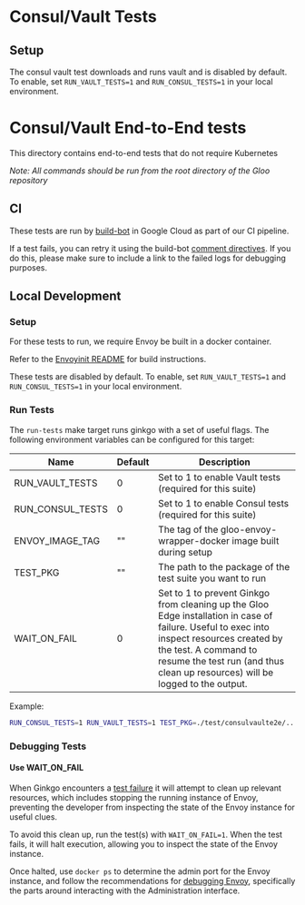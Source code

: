 # Consul/Vault Tests

## Setup
The consul vault test downloads and runs vault and is disabled by default. To enable, set `RUN_VAULT_TESTS=1` and `RUN_CONSUL_TESTS=1` in your local environment.


# Consul/Vault End-to-End tests
This directory contains end-to-end tests that do not require Kubernetes

*Note: All commands should be run from the root directory of the Gloo repository*

## CI
These tests are run by [build-bot](https://github.com/solo-io/build-bot) in Google Cloud as part of our CI pipeline.

If a test fails, you can retry it using the build-bot [comment directives](https://github.com/solo-io/build-bot#issue-comment-directives). If you do this, please make sure to include a link to the failed logs for debugging purposes.

## Local Development

### Setup
For these tests to run, we require Envoy be built in a docker container.

Refer to the [Envoyinit README](https://github.com/solo-io/gloo/blob/master/projects/envoyinit) for build instructions.

These tests are disabled by default. To enable, set `RUN_VAULT_TESTS=1` and `RUN_CONSUL_TESTS=1` in your local environment.

### Run Tests
The `run-tests` make target runs ginkgo with a set of useful flags. The following environment variables can be configured for this target:

| Name            | Default | Description |
| ---             |   ---   |    ---      |
| RUN_VAULT_TESTS | 0       | Set to 1 to enable Vault tests (required for this suite) |
| RUN_CONSUL_TESTS | 0       | Set to 1 to enable Consul tests (required for this suite) |
| ENVOY_IMAGE_TAG | ""      | The tag of the gloo-envoy-wrapper-docker image built during setup |
| TEST_PKG        | ""      | The path to the package of the test suite you want to run  |
| WAIT_ON_FAIL    | 0       | Set to 1 to prevent Ginkgo from cleaning up the Gloo Edge installation in case of failure. Useful to exec into inspect resources created by the test. A command to resume the test run (and thus clean up resources) will be logged to the output.

Example:
```bash
RUN_CONSUL_TESTS=1 RUN_VAULT_TESTS=1 TEST_PKG=./test/consulvaulte2e/... ENVOY_IMAGE_TAG=solo-test-image WAIT_ON_FAIL=1 make run-tests
```


### Debugging Tests

#### Use WAIT_ON_FAIL
When Ginkgo encounters a [test failure](https://onsi.github.io/ginkgo/#mental-model-how-ginkgo-handles-failure) it will attempt to clean up relevant resources, which includes stopping the running instance of Envoy, preventing the developer from inspecting the state of the Envoy instance for useful clues.

To avoid this clean up, run the test(s) with `WAIT_ON_FAIL=1`. When the test fails, it will halt execution, allowing you to inspect the state of the Envoy instance.

Once halted, use `docker ps` to determine the admin port for the Envoy instance, and follow the recommendations for [debugging Envoy](https://github.com/solo-io/gloo/tree/master/projects/envoyinit#debug), specifically the parts around interacting with the Administration interface.